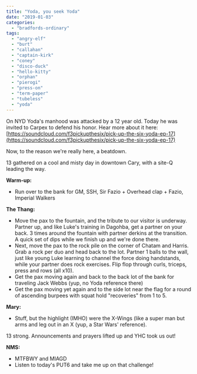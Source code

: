 ```yaml
---
title: "Yoda, you seek Yoda"
date: "2019-01-03"
categories: 
  - "bradfords-ordinary"
tags: 
  - "angry-elf"
  - "burt"
  - "callahan"
  - "captain-kirk"
  - "coney"
  - "disco-duck"
  - "hello-kitty"
  - "orphan"
  - "pierogi"
  - "press-on"
  - "term-paper"
  - "tubeless"
  - "yoda"
---
```


On NYD Yoda's manhood was attacked by a 12 year old. Today he was invited to Carpex to defend his honor. Hear more about it here: [https://soundcloud.com/f3pickupthesix/pick-up-the-six-yoda-ep-17](https://soundcloud.com/f3pickupthesix/pick-up-the-six-yoda-ep-17)

Now, to the reason we're really here, a beatdown.

13 gathered on a cool and misty day in downtown Cary, with a site-Q leading the way.

**Warm-up:**

- Run over to the bank for GM, SSH, Sir Fazio + Overhead clap + Fazio, Imperial Walkers

**The Thang:**

- Move the pax to the fountain, and the tribute to our visitor is underway. Partner up, and like Luke's training in Dagohba, get a partner on your back. 3 times around the fountain with partner derkins at the transition. A quick set of dips while we finish up and we're done there.
- Next, move the pax to the rock pile on the corner of Chatam and Harris. Grab a rock per duo and head back to the lot. Partner 1 balls to the wall, just like young Luke learning to channel the force doing handstands, while your partner does rock exercises. Flip flop through curls, triceps, press and rows (all x10).
- Get the pax moving again and back to the back lot of the bank for traveling Jack Webbs (yup, no Yoda reference there)
- Get the pax moving yet again and to the side lot near the flag for a round of ascending burpees with squat hold "recoveries" from 1 to 5.

**Mary:**

- Stuff, but the highlight (IMHO) were the X-Wings (like a super man but arms and leg out in an X (yup, a Star Wars' reference).

13 strong. Announcements and prayers lifted up and YHC took us out!

**NMS:**

- MTFBWY and MIAGD
- Listen to today's PUT6 and take me up on that challenge!
